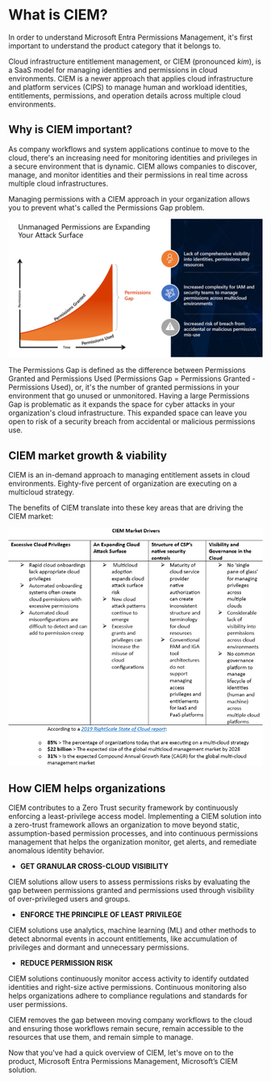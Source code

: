 # What is CIEM? #

In order to understand Microsoft Entra Permissions Management, it's first important to understand the product category that it belongs to.

Cloud infrastructure entitlement management, or CIEM (pronounced *kim*), is a SaaS model for managing identities and permissions in cloud environments. CIEM is a newer approach that applies cloud infrastructure and platform services (CIPS) to manage human and workload identities, entitlements, permissions, and operation details across multiple cloud environments.

## Why is CIEM important?

As company workflows and system applications continue to move to the cloud, there's an increasing need for monitoring identities and privileges in a secure environment that is dynamic. CIEM allows companies to discover, manage, and monitor identities and their permissions in real time across multiple cloud infrastructures. 

Managing permissions with a CIEM approach in your organization allows you to prevent what's called the Permissions Gap problem.  

![Image showing the gap between Permissions Granted and Permissions Used](../media/permissions-gap.png)

The Permissions Gap is defined as the difference between Permissions Granted and Permissions Used (Permissions Gap = Permissions Granted - Permissions Used), or, it's the number of granted permissions in your environment that go unused or unmonitored. Having a large Permissions Gap is problematic as it expands the space for cyber attacks in your organization's cloud infrastructure. This expanded space can leave you open to risk of a security breach from accidental or malicious permissions use. 

## CIEM market growth & viability

CIEM is an in-demand approach to managing entitlement assets in cloud environments. Eighty-five percent of organization are executing on a multicloud strategy.

The benefits of CIEM translate into these key areas that are driving the CIEM market:

![Image of statistics and primary drivers for growth for CIEM](../media/ciem-market-drivers.png)

## How CIEM helps organizations

CIEM contributes to a Zero Trust security framework by continuously enforcing a least-privilege access model. Implementing a CIEM solution into a zero-trust framework allows an organization to move beyond static, assumption-based permission processes, and into continuous permissions management that helps the organization monitor, get alerts, and remediate anomalous identity behavior.

- **GET GRANULAR CROSS-CLOUD VISIBILITY**

CIEM solutions allow users to assess permissions risks by evaluating the gap between permissions granted and permissions used through visibility of over-privileged users and groups.

- **ENFORCE THE PRINCIPLE OF LEAST PRIVILEGE**

CIEM solutions use analytics, machine learning (ML) and other methods to detect abnormal events in account entitlements, like accumulation of privileges and dormant and unnecessary permissions.

- **REDUCE PERMISSION RISK**

CIEM solutions continuously monitor access activity to identify outdated identities and right-size active permissions. Continuous monitoring also helps organizations adhere to compliance regulations and standards for user permissions.

CIEM removes the gap between moving company workflows to the cloud and ensuring those workflows remain secure, remain accessible to the resources that use them, and remain simple to manage.

Now that you've had a quick overview of CIEM, let's move on to the product, Microsoft Entra Permissions Management, Microsoft’s CIEM solution.
